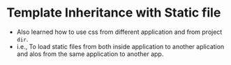 # Template Inheritance with Static file
- Also learned how to use css from different application and from project `dir`.
- i.e., To load static files from both inside application to another aplication and alos from the same application to another app.